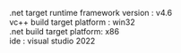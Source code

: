 .net target runtime framework version :  v4.6  
vc++ build target platform :  win32  
.net build target platform: x86  
ide : visual studio 2022  

